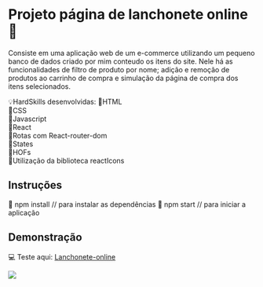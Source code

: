 # Projeto página de lanchonete online 🍔

Consiste em uma aplicação web de um e-commerce utilizando um pequeno banco de dados criado por mim conteudo os itens do site. Nele há as funcionalidades de filtro de produto por nome; adição e remoção de produtos ao carrinho de compra e simulação da página de compra dos itens selecionados.

💡HardSkills desenvolvidas:
🔹HTML<br/>
🔹CSS<br/>
🔹Javascript<br/>
🔹React<br/>
🔹Rotas com React-router-dom<br/>
🔹States<br/>
🔹HOFs<br/>
🔹Utilização da biblioteca reactIcons<br/>

## Instruções

:small_blue_diamond: npm install // para instalar as dependências
:small_blue_diamond: npm start // para iniciar a aplicação

## Demonstração

:computer: Teste aqui: [Lanchonete-online](https://lanchonete-mata-fome.vercel.app/)

  ![](lanchonete-online.gif)
